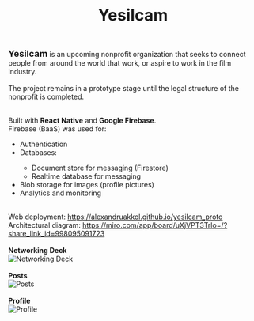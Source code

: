<br>
<center style="font-size: xx-large"><b>Yesilcam</b></center>
<br>
<br>

<b><span style="font-size: large;">Yesilcam</span></b> is an upcoming nonprofit organization that seeks to connect people from around the world that work, or aspire to work in the film industry.
<br><br>The project remains in a prototype stage until the legal structure of the nonprofit is completed.

<br>Built with <b>React Native</b> and <b>Google Firebase</b>.
<br>Firebase (BaaS) was used for:
<ul>
    <li>Authentication</li>
    <li>Databases:</li>
        <ul>
            <li>Document store for messaging (Firestore)</li>
            <li>Realtime database for messaging</li>
        </ul>
    <li>Blob storage for images (profile pictures)</li>
    <li>Analytics and monitoring</li>
</ul>

<br>Web deployment: https://alexandruakkol.github.io/yesilcam_proto
<br>Architectural diagram: https://miro.com/app/board/uXjVPT3Trlo=/?share_link_id=998095091723
<br><br><b>Networking Deck</b><br>
![Networking Deck](https://media.giphy.com/media/v1.Y2lkPTc5MGI3NjExeGxmZ2w0MWdnb3E3NDhhNW9uMXhpN2hrMHRydGY2N2ZudmdxNXdqNyZlcD12MV9pbnRlcm5hbF9naWZfYnlfaWQmY3Q9Zw/HALuwxjUYJ0IzDquFc/giphy.gif)
<br><br><b>Posts</b><br>
![Posts](https://media.giphy.com/media/v1.Y2lkPTc5MGI3NjExNmV1MGwybHplY24wcXk3M2txanRlNHQ2aGhtNzhyM2JuZDZ1bjduayZlcD12MV9pbnRlcm5hbF9naWZfYnlfaWQmY3Q9Zw/zIbq2uTcX2C48LN1Ad/giphy.gif)
<br><br><b>Profile</b><br>
![Profile](https://media.giphy.com/media/v1.Y2lkPTc5MGI3NjExbzEyNDVuem0xcGlxd3Z5NW1nYWJ0cW05dzNzc3R4d2gzNzFra3YzZCZlcD12MV9pbnRlcm5hbF9naWZfYnlfaWQmY3Q9Zw/aAIkw3ltrCqlztsbio/giphy.gif)

